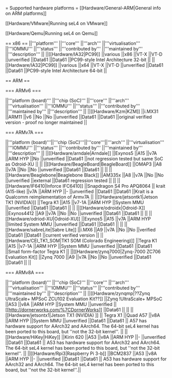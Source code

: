 = Supported hardware platforms = \[\[Hardware/General-ARM|General info
on ARM platforms\]\]

\[\[Hardware/VMware|Running seL4 on VMware\]\]

\[\[Hardware/Qemu|Running seL4 on Qemu\]\]

== x86 == ||'''platform''' ||'''core''' ||'''arch'''
||'''virtualisation''' ||'''IOMMU''' ||'''status''' ||'''contributed
by''' ||'''maintained by''' ||'''description''' ||
||\[\[Hardware/IA32|PC99\]\] ||various ||x86 ||VT-X ||VT-D ||unverified
||Data61 ||Data61 ||PC99-style Intel Architecture 32-bit ||
||\[\[Hardware/IA32|PC99\]\] ||various ||x64 ||VT-X ||VT-D ||unverified
||Data61 ||Data61 ||PC99-style Intel Architecture 64-bit ||

== ARM ==

=== ARMv6 ===

||'''platform (board)''' ||'''chip (SoC)''' ||'''core''' ||'''arch'''
||'''virtualisation''' ||'''IOMMU''' ||'''status''' ||'''contributed
by''' ||'''maintained by''' ||'''description''' ||
||\[\[Hardware/Kzm|KZM\]\] ||i.MX31 ||ARM11 ||v6 ||No ||No ||unverified
||Data61 ||Data61 ||original verified version - proof no longer
maintained ||

=== ARMv7A ===

||'''platform (board)'''||'''chip (SoC)'''||'''core'''||'''arch'''
||'''virtualisation''' ||'''IOMMU''' ||'''status''' ||'''contributed
by''' ||'''maintained by''' ||'''description''' ||
||\[\[Hardware/arndale|Arndale\]\] ||Exynos5 ||A15 ||v7A ||ARM HYP ||No
||unverified ||Data61 ||not regression tested but same SoC as Odroid-XU
|| || ||\[\[Hardware/BeagleBoard|BeagleBoard\]\] ||OMAP3 ||A8 ||v7A ||No
||No ||unverified ||Data61 ||Data61 || ||
||\[\[Hardware/Beaglebone|Beaglebone Black\]\] ||AM335x ||A8 ||v7A ||No
||No ||unverified ||external ||Data61 regression tested || ||
||\[\[Hardware/IF6410|Inforce IFC6410\]\] ||Snapdragon S4 Pro APQ8064 ||
krait (A15-like) ||v7A ||ARM HYP ||- ||unverified ||Data61 ||Data61
||Krait is a Qualcomm reimplementation of Armv7A ||
||\[\[Hardware/jetsontk1|Jetson TK1 (NVIDIA)\]\] ||Tegra K1 ||A15
||v7-1A ||ARM HYP ||System MMU ||unverified ||Data61 ||Data61 || ||
||\[\[Hardware/odroidx|Odroid-X\]\] ||Exynos4412 ||A9 ||v7A ||No ||No
||unverified ||Data61 ||Data61 || ||
||\[\[Hardware/odriod-XU|Odroid-XU\]\] ||Exynos5 ||A15 ||v7A ||ARM HYP
||limited System MMU ||unverified ||Data61 ||Data61 || ||
||\[\[Hardware/sabreLite|Sabre Lite\]\] ||i.MX6 ||A9 ||v7A ||No ||No
||verified ||Data61 ||Data61 ||current verified version ||
||\[\[Hardware/CEI\_TK1\_SOM|TK1 SOM (Colorado Engineering)\]\] ||Tegra
K1 ||A15 ||v7-1A ||ARM HYP ||System MMU ||unverified ||Data61 ||Data61
||Small form-factor Tegra K1 || ||\[\[Hardware/zynq7000|Zynq-7000 ZC706
Evaluation Kit\]\] ||Zynq 7000 ||A9 ||v7A ||No ||No ||unverified
||Data61 ||Data61 || ||

=== ARMv8A ===

||'''platform (board)''' ||'''chip (SoC)''' ||'''core''' ||'''arch'''
||'''virtualisation''' ||'''IOMMU''' ||'''status''' ||'''contributed
by''' ||'''maintained by''' ||'''description''' ||
||\[\[Hardware/zynqmp|??Zynq UltraScale+ MPSoC ZCU102 Evaluation
Kit??\]\] ||Zynq !UltraScale+ MPSoC ||A53 ||v8A ||ARM HYP ||System MMU
||unverified ||\[\[<http://dornerworks.com/%7CDornerWorks>\]\] ||Data61
|| || ||\[\[Hardware/jetsontx1|Jetson TX1 (NVIDIA) \]\] || Tegra X1
||Quad A57 ||v8A ||ARM HYP ||System MMU ||unverified ||Data61 ||Data61
|| A57 has hardware support for AArch32 and AArch64. The 64-bit seL4
kernel has been ported to this board, but ''not the 32-bit kernel''. ||
||\[\[Hardware/HiKey|HiKey\]\] ||Kirin 620 ||A53 ||v8A ||ARM HYP ||-
||unverified ||Data61 ||Data61 || A53 has hardware support for AArch32
and AArch64. The 64-bit seL4 kernel has been ported to this board, but
''not the 32-bit kernel''. || ||\[\[Hardware/Rpi3|Raspberry Pi 3-b\]\]
||BCM2837 ||A53 ||v8A ||ARM HYP ||- ||unverified ||Data61 ||Data61 ||
A53 has hardware support for AArch32 and AArch64. The 64-bit seL4 kernel
has been ported to this board, but ''not the 32-bit kernel''.||
